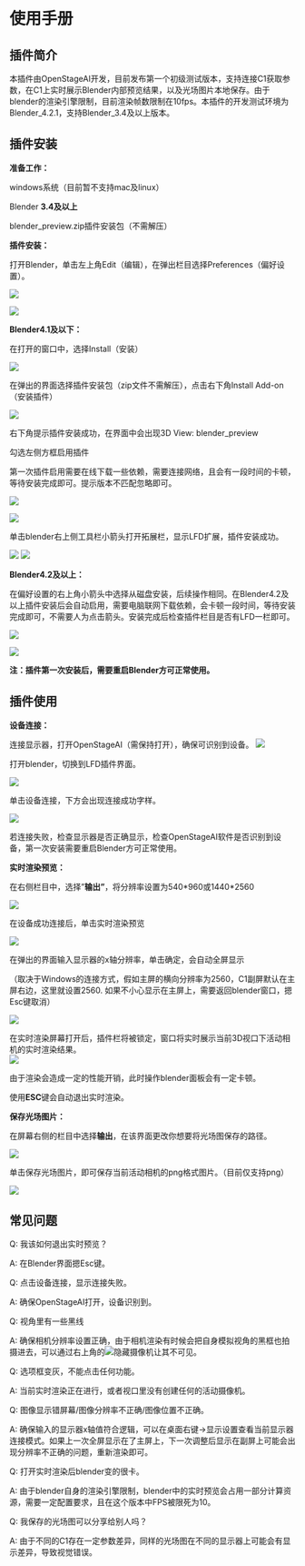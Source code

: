# 使用手册

## 插件简介

本插件由OpenStageAI开发，目前发布第一个初级测试版本，支持连接C1获取参数，在C1上实时展示Blender内部预览结果，以及光场图片本地保存。由于blender的渲染引擎限制，目前渲染帧数限制在10fps。本插件的开发测试环境为Blender_4.2.1，支持Blender_3.4及以上版本。

## 插件安装

**准备工作：**

windows系统（目前暂不支持mac及linux）

Blender **3.4及以上**

blender_preview.zip插件安装包（不需解压）

**插件安装：**

打开Blender，单击左上角Edit（编辑），在弹出栏目选择Preferences（偏好设置）。

![](img/image_1.png)

![](img/image_2.png)

**Blender4.1及以下：**

在打开的窗口中，选择Install（安装）

![](img/image_3.png)

在弹出的界面选择插件安装包（zip文件不需解压），点击右下角Install Add-on（安装插件）

![](img/image_4.png)

右下角提示插件安装成功，在界面中会出现3D View: blender_preview

勾选左侧方框启用插件

第一次插件启用需要在线下载一些依赖，需要连接网络，且会有一段时间的卡顿，等待安装完成即可。提示版本不匹配忽略即可。

![](img/image_5.png)

![](img/image_6.png)

单击blender右上侧工具栏小箭头打开拓展栏，显示LFD扩展，插件安装成功。

![](img/image_7.png) ![](img/image_8.png)

**Blender4.2及以上：**

在偏好设置的右上角小箭头中选择从磁盘安装，后续操作相同。在Blender4.2及以上插件安装后会自动启用，需要电脑联网下载依赖，会卡顿一段时间，等待安装完成即可，不需要人为点击箭头。安装完成后检查插件栏目是否有LFD一栏即可。

![](img/image_9.png)

![](img/image_10.png)

**注：插件第一次安装后，需要重启Blender方可正常使用。**

## 插件使用

**设备连接：**

连接显示器，打开OpenStageAI（需保持打开），确保可识别到设备。 ![](img/image_11.png)

打开blender，切换到LFD插件界面。

![](img/image_12.png)

单击设备连接，下方会出现连接成功字样。

![](img/image_13.png)

若连接失败，检查显示器是否正确显示，检查OpenStageAI软件是否识别到设备，第一次安装需要重启Blender方可正常使用。

**实时渲染预览：**

在右侧栏目中，选择”**输出”**，将分辨率设置为540\*960或1440\*2560

![](img/image_14.png)

在设备成功连接后，单击实时渲染预览

![](img/image_15.png)

在弹出的界面输入显示器的x轴分辨率，单击确定，会自动全屏显示

（取决于Windows的连接方式，假如主屏的横向分辨率为2560，C1副屏默认在主屏右边，这里就设置2560. 如果不小心显示在主屏上，需要返回blender窗口，摁Esc键取消）

![](img/image_16.png)

在实时渲染屏幕打开后，插件栏将被锁定，窗口将实时展示当前3D视口下活动相机的实时渲染结果。  
![](img/image_17.png)

由于渲染会造成一定的性能开销，此时操作blender面板会有一定卡顿。

使用**ESC**键会自动退出实时渲染。

**保存光场图片：**

在屏幕右侧的栏目中选择**输出**，在该界面更改你想要将光场图保存的路径。

![](img/image_18.png)

单击保存光场图片，即可保存当前活动相机的png格式图片。（目前仅支持png）

![](img/image_19.png)

## 常见问题

Q: 我该如何退出实时预览？

A: 在Blender界面摁Esc键。

Q: 点击设备连接，显示连接失败。

A: 确保OpenStageAI打开，设备识别到。

Q: 视角里有一些黑线

A: 确保相机分辨率设置正确，由于相机渲染有时候会把自身模拟视角的黑框也拍摄进去，可以通过右上角的![](img/image_20.png)隐藏摄像机让其不可见。

Q: 选项框变灰，不能点击任何功能。

A: 当前实时渲染正在进行，或者视口里没有创建任何的活动摄像机。

Q: 图像显示错屏幕/图像分辨率不正确/图像位置不正确。

A: 确保输入的显示器x轴值符合逻辑，可以在桌面右键->显示设置查看当前显示器连接模式。如果上一次全屏显示在了主屏上，下一次调整后显示在副屏上可能会出现分辨率不正确的问题，重新渲染即可。

Q: 打开实时渲染后blender变的很卡。

A: 由于blender自身的渲染引擎限制，blender中的实时预览会占用一部分计算资源，需要一定配置要求，且在这个版本中FPS被限死为10。

Q: 我保存的光场图可以分享给别人吗？

A: 由于不同的C1存在一定参数差异，同样的光场图在不同的显示器上可能会有显示差异，导致视觉错误。